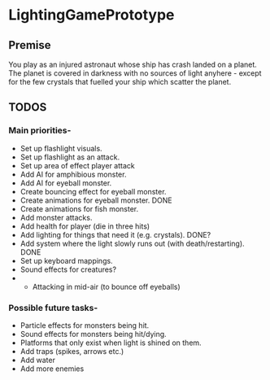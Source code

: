 # LightingGamePrototype

## Premise
You play as an injured astronaut whose ship has crash landed on a planet. The planet is covered in darkness with no sources of light anyhere - except for the few crystals that fuelled your ship which scatter the planet.

## TODOS

### Main priorities-
* Set up flashlight visuals.
* Set up flashlight as an attack.
* Set up area of effect player attack
* Add AI for amphibious monster.
* Add AI for eyeball monster.
* Create bouncing effect for eyeball monster.
* Create animations for eyeball monster. DONE
* Create animations for fish monster.
* Add monster attacks.
* Add health for player (die in three hits)
* Add lighting for things that need it (e.g. crystals). DONE?
* Add system where the light slowly runs out (with death/restarting). DONE
* Set up keyboard mappings.
* Sound effects for creatures?
* * Attacking in mid-air (to bounce off eyeballs)

### Possible future tasks-
* Particle effects for monsters being hit.
* Sound effects for monsters being hit/dying.
* Platforms that only exist when light is shined on them.
* Add traps (spikes, arrows etc.)
* Add water
* Add more enemies 
